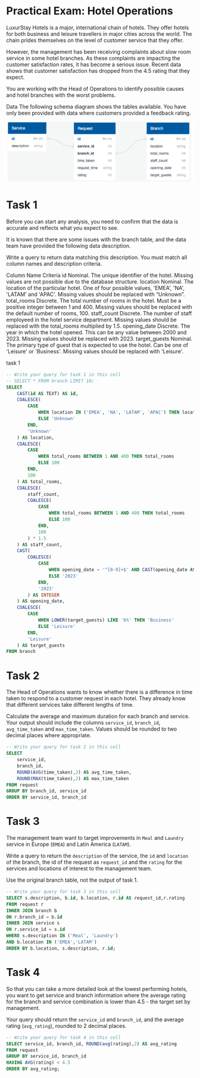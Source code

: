 # Practical Exam: Hotel Operations  

LuxurStay Hotels is a major, international chain of hotels. They offer hotels for both business and leisure travellers in major cities across the world. The chain prides themselves on the level of customer service that they offer.

However, the management has been receiving complaints about slow room service in some hotel branches. As these complaints are impacting the customer satisfaction rates, it has become a serious issue. Recent data shows that customer satisfaction has dropped from the 4.5 rating that they expect.

You are working with the Head of Operations to identify possible causes and hotel branches with the worst problems.

Data
The following schema diagram shows the tables available. You have only been provided with data where customers provided a feedback rating.

<img src = 'practice.png'/>

# Task 1
Before you can start any analysis, you need to confirm that the data is accurate and reflects what you expect to see.

It is known that there are some issues with the branch table, and the data team have provided the following data description.

Write a query to return data matching this description. You must match all column names and description criteria.

Column Name	Criteria
id	Nominal. The unique identifier of the hotel.
Missing values are not possible due to the database structure.
location	Nominal. The location of the particular hotel. One of four possible values, 'EMEA', 'NA', 'LATAM' and 'APAC'.
Missing values should be replaced with “Unknown”.
total_rooms	Discrete. The total number of rooms in the hotel. Must be a positive integer between 1 and 400.
Missing values should be replaced with the default number of rooms, 100.
staff_count	Discrete. The number of staff employeed in the hotel service department.
Missing values should be replaced with the total_rooms multiplied by 1.5.
opening_date	Discrete. The year in which the hotel opened. This can be any value between 2000 and 2023.
Missing values should be replaced with 2023.
target_guests	Nominal. The primary type of guest that is expected to use the hotel. Can be one of 'Leisure' or 'Business'.
Missing values should be replaced with 'Leisure'.

task 1
```sql
-- Write your query for task 1 in this cell
-- SELECT * FROM branch LIMIT 10;
SELECT 
    CAST(id AS TEXT) AS id,
    COALESCE(
        CASE 
            WHEN location IN ('EMEA', 'NA', 'LATAM', 'APAC') THEN location
            ELSE 'Unknown'
        END, 
        'Unknown'
    ) AS location,
    COALESCE(
        CASE 
            WHEN total_rooms BETWEEN 1 AND 400 THEN total_rooms
            ELSE 100
        END, 
        100
    ) AS total_rooms,
    COALESCE(
        staff_count, 
        COALESCE(
            CASE 
                WHEN total_rooms BETWEEN 1 AND 400 THEN total_rooms
                ELSE 100
            END, 
            100
        ) * 1.5
    ) AS staff_count,
    CAST(
        COALESCE(
            CASE
                WHEN opening_date ~ '^[0-9]+$' AND CAST(opening_date AS INTEGER) BETWEEN 2000 AND 2023 THEN opening_date
                ELSE '2023'
            END, 
            '2023'
        ) AS INTEGER
    ) AS opening_date,
    COALESCE(
        CASE 
            WHEN LOWER(target_guests) LIKE 'b%' THEN 'Business'
            ELSE 'Leisure'
        END, 
        'Leisure'
    ) AS target_guests
FROM branch
```

# Task 2

The Head of Operations wants to know whether there is a difference in time taken to respond to a customer request in each hotel. They already know that different services take different lengths of time. 

Calculate the average and maximum duration for each branch and service. Your output should include the columns `service_id`, `branch_id`, `avg_time_taken` and `max_time_taken`. Values should be rounded to two decimal places where appropriate. 

```sql
-- Write your query for task 2 in this cell
SELECT 
	service_id, 
	branch_id, 
	ROUND(AVG(time_taken),2) AS avg_time_taken, 
	ROUND(MAX(time_taken),2) AS max_time_taken
FROM request
GROUP BY branch_id, service_id
ORDER BY service_id, branch_id
```

# Task 3

The management team want to target improvements in `Meal` and `Laundry` service in Europe (`EMEA`) and Latin America (`LATAM`). 

Write a query to return the `description` of the service, the `id` and `location` of the branch, the id of the request as `request_id` and the `rating` for the services and locations of interest to the management team. 

Use the original branch table, not the output of task 1. 

```sql
-- Write your query for task 3 in this cell
SELECT s.description, b.id, b.location, r.id AS request_id,r.rating
FROM request r
INNER JOIN branch b 
ON r.branch_id = b.id
INNER JOIN service s
ON r.service_id = s.id
WHERE s.description IN ('Meal', 'Laundry')
AND b.location IN ('EMEA','LATAM')
ORDER BY b.location, s.description, r.id;
```

# Task 4

So that you can take a more detailed look at the lowest performing hotels, you want to get service and branch information where the average rating for the branch and service combination is lower than 4.5 - the target set by management.  

Your query should return the `service_id` and `branch_id`, and the average rating (`avg_rating`), rounded to 2 decimal places.

```sql
-- Write your query for task 4 in this cell
SELECT service_id, branch_id, ROUND(avg(rating),2) AS avg_rating
FROM request
GROUP BY service_id, branch_id
HAVING AVG(rating) < 4.5
ORDER BY avg_rating;
```
